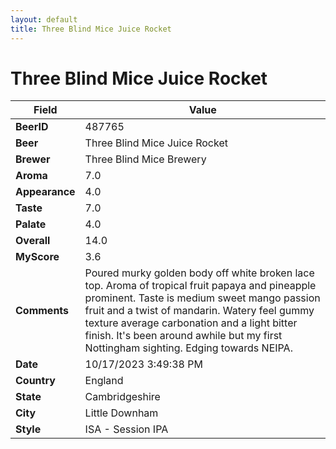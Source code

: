 ```yaml
---
layout: default
title: Three Blind Mice Juice Rocket
---
```


# Three Blind Mice Juice Rocket

| Field         | Value     |
|---------------|-----------|
| **BeerID** | 487765 |
| **Beer** | Three Blind Mice Juice Rocket |
| **Brewer** | Three Blind Mice Brewery |
| **Aroma** | 7.0 |
| **Appearance** | 4.0 |
| **Taste** | 7.0 |
| **Palate** | 4.0 |
| **Overall** | 14.0 |
| **MyScore** | 3.6 |
| **Comments** | Poured murky golden body off white broken lace top. Aroma of tropical fruit papaya and pineapple prominent. Taste is medium sweet mango passion fruit and a twist of mandarin. Watery feel gummy texture average carbonation and a light bitter finish. It's been around awhile but my first Nottingham sighting. Edging towards NEIPA. |
| **Date** | 10/17/2023 3:49:38 PM |
| **Country** | England |
| **State** | Cambridgeshire |
| **City** | Little Downham |
| **Style** | ISA - Session IPA |
